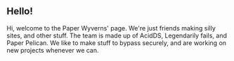 ## Hello!

Hi, welcome to the Paper Wyverns' page. We're just friends making silly sites, and other stuff. The team is made up of AcidDS, Legendarily fails, and Paper Pelican. We like to make stuff to bypass securely, and are working on new projects whenever we can.
